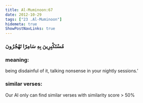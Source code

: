 ```yaml
---
title: Al-Muminoon:67
date: 2012-10-29
tags: ["23 .Al-Muminoon"]
hidemeta: true 
ShowPostNavLinks: true 
---
```

### مُسْتَكْبِرِينَ بِهِ سَامِرًا تَهْجُرُونَ
### meaning: 
being disdainful of it, talking nonsense in your nightly sessions.’
### similar verses: 

Our AI only can find similar verses with similarity score > 50% 




